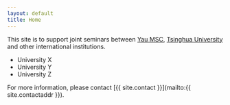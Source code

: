 ```yaml
---
layout: default
title: Home
---
```


This site is to support joint seminars between [Yau MSC](https://ymsc.tsinghua.edu.cn/), [Tsinghua University](http://www.tsinghua.edu.cn/publish/thu2018en/index.html) and other international institutions.

* University X
* University Y
* University Z

For more information, please contact [{{ site.contact }}](mailto:{{ site.contactaddr }}).